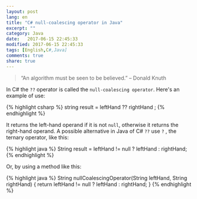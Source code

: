 ```yaml
--- 
layout: post
lang: en
title: "C# null-coalescing operator in Java"
excerpt: ""
category: Java
date:   2017-06-15 22:45:33
modified: 2017-06-15 22:45:33
tags: [English,C#,Java]
comments: true
share: true
---
```


> “An algorithm must be seen to be believed.”
> – Donald Knuth

In C# the `??` operator is called the `null-coalescing operator`. 
Here's an example of use:

{% highlight csharp %}
string result = leftHand ?? rightHand ;
{% endhighlight %}

It returns the left-hand operand if it is not `null`, otherwise it returns the right-hand operand.
A possible alternative in Java of C# `??` use `?` , the ternary operator, like this:

{% highlight java %}
String result = leftHand != null ? leftHand : rightHand; 
{% endhighlight %}

Or, by using a method like this:

{% highlight java %}
String nullCoalescingOperator(String leftHand, String rightHand) {
    return leftHand != null ? leftHand : rightHand;
}
{% endhighlight %}
